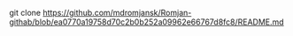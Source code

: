 git clone
https://github.com/mdromjansk/Romjan-githab/blob/ea0770a19758d70c2b0b252a09962e66767d8fc8/README.md
